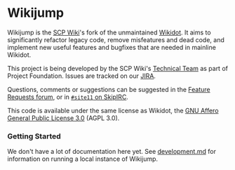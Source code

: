# Wikijump

Wikijump is the [SCP Wiki](http://www.scpwiki.com/)'s fork of the unmaintained [Wikidot](https://github.com/gabrys/wikidot).
It aims to significantly refactor legacy code, remove misfeatures and dead code, and implement new useful features and bugfixes that are needed in mainline Wikidot.

This project is being developed by the SCP Wiki's [Technical Team](http://05command.wikidot.com/technical-staff-main) as part of Project Foundation.
Issues are tracked on our [JIRA](https://scuttle.atlassian.net/browse/WDBUGS).

Questions, comments or suggestions can be suggested in the [Feature Requests forum](http://www.scpwiki.com/forum/c-3335630/feature-requests), or in [`#site11` on SkipIRC](http://www.scpwiki.com/chat-guide).

This code is available under the same license as Wikidot, the [GNU Affero General Public License 3.0](https://www.gnu.org/licenses/agpl-3.0.en.html) (AGPL 3.0).

### Getting Started

We don't have a lot of documentation here yet. See [development.md](installer/development.md) for information on running a local instance of Wikijump.
